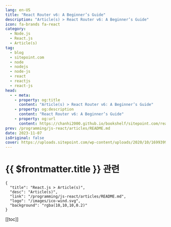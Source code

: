 ```yaml
---
lang: en-US
title: "React Router v6: A Beginner’s Guide"
description: "Article(s) > React Router v6: A Beginner’s Guide"
icon: fa-brands fa-react
category: 
  - Node.js
  - React.js
  - Article(s)
tag: 
  - blog
  - sitepoint.com
  - node
  - nodejs
  - node-js
  - react
  - reactjs
  - react-js
head:
  - - meta:
    - property: og:title
      content: "Article(s) > React Router v6: A Beginner’s Guide"
    - property: og:description
      content: "React Router v6: A Beginner’s Guide"
    - property: og:url
      content: https://chanhi2000.github.io/bookshelf/sitepoint.com/react-router-complete-guide.html
prev: /programming/js-react/articles/README.md
date: 2023-11-07
isOriginal: false
cover: https://uploads.sitepoint.com/wp-content/uploads/2020/10/1699399770react-router-v6.jpg
---
```


# {{ $frontmatter.title }} 관련

```component VPCard
{
  "title": "React.js > Article(s)",
  "desc": "Article(s)",
  "link": "/programming/js-react/articles/README.md",
  "logo": "/images/ico-wind.svg",
  "background": "rgba(10,10,10,0.2)"
}
```

[[toc]]

<SiteInfo
  name="React Router v6: A Beginner’s Guide — SitePoint"
  desc="Learn how to navigate through a React application with multiple views with React Router, the de facto standard routing library for React."
  url="https://sitepoint.com/react-router-complete-guide/"
  logo="https://sitepoint.com/favicons/512x512.png"
  preview="https://uploads.sitepoint.com/wp-content/uploads/2020/10/1699399770react-router-v6.jpg"/>

<!-- TODO: 작성 -->

